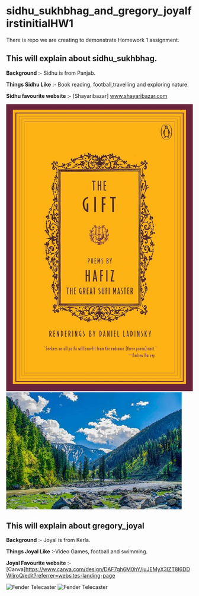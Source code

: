 # sidhu_sukhbhag_and_gregory_joyalfirstinitialHW1
There is repo we are creating to demonstrate Homework 1 assignment.
## This will explain about sidhu_sukhbhag.

**Background**
:- Sidhu is from Panjab.

**Things Sidhu Like**
:- Book reading, football,travelling and exploring nature.

**Sidhu favourite website** :-
[Shayaribazar] www.shayaribazar.com

![Fender Telecaster](images/a.jpg)
![Fender Telecaster](images/OIP.jpeg)



## This will explain about gregory_joyal

**Background**
:- Joyal is from Kerla.

**Things Joyal Like**
:-Video Games, football and swimming.

**Joyal Favourite website** :-
[Canva]https://www.canva.com/design/DAF7gh6M0hY/juJEMyX3lZT8I6DDWIjroQ/edit?referrer=websites-landing-page

![Fender Telecaster](images/OIP%20(1).jpeg)
![Fender Telecaster](images/R.jpeg)